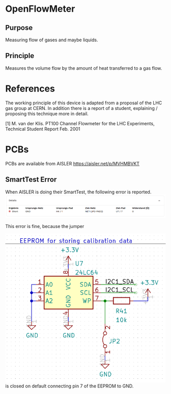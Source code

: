 # OpenFlowMeter
## Purpose
Measuring flow of gases and maybe liquids. 

## Principle
Measures the volume flow by the amount of heat transferred to a gas flow.


# References
The working principle of this device is adapted from a proposal of the LHC gas group at CERN. In addition there is a report of a student, explaining / proposing this technique more in detail.

[1] M. van der Klis. PT100 Channel Flowmeter for the LHC Experiments, Technical Student Report Feb. 2001


# PCBs
PCBs are available from AISLER https://aisler.net/p/MVHMBVKT

## SmartTest Error
When AISLER is doing their SmartTest, the following error is reported.
![](https://github.com/JochiSt/OpenFlowMeter/blob/db96e790106f075d02dbe3f1536355f5300a0a81/images/aisler/SmartTestResult.PNG)

This error is fine, because the jumper 

![](https://github.com/JochiSt/OpenFlowMeter/blob/db96e790106f075d02dbe3f1536355f5300a0a81/images/aisler/EEPROM_jumper.PNG) is closed on default connecting pin 7 of the EEPROM to GND.
